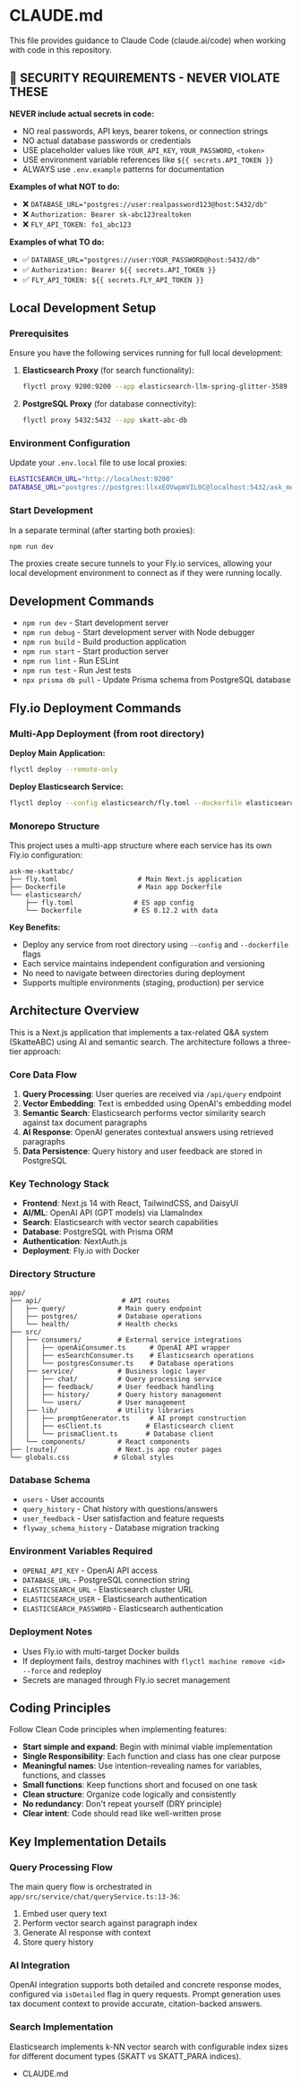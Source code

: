 # CLAUDE.md

This file provides guidance to Claude Code (claude.ai/code) when working with code in this repository.

## 🚨 SECURITY REQUIREMENTS - NEVER VIOLATE THESE

**NEVER include actual secrets in code:**
- NO real passwords, API keys, bearer tokens, or connection strings
- NO actual database passwords or credentials
- USE placeholder values like `YOUR_API_KEY`, `YOUR_PASSWORD`, `<token>`
- USE environment variable references like `${{ secrets.API_TOKEN }}`
- ALWAYS use `.env.example` patterns for documentation

**Examples of what NOT to do:**
- ❌ `DATABASE_URL="postgres://user:realpassword123@host:5432/db"`
- ❌ `Authorization: Bearer sk-abc123realtoken`
- ❌ `FLY_API_TOKEN: fo1_abc123`

**Examples of what TO do:**
- ✅ `DATABASE_URL="postgres://user:YOUR_PASSWORD@host:5432/db"`
- ✅ `Authorization: Bearer ${{ secrets.API_TOKEN }}`
- ✅ `FLY_API_TOKEN: ${{ secrets.FLY_API_TOKEN }}`

## Local Development Setup

### Prerequisites
Ensure you have the following services running for full local development:

1. **Elasticsearch Proxy** (for search functionality):
   ```bash
   flyctl proxy 9200:9200 --app elasticsearch-llm-spring-glitter-3589
   ```

2. **PostgreSQL Proxy** (for database connectivity):
   ```bash
   flyctl proxy 5432:5432 --app skatt-abc-db
   ```

### Environment Configuration
Update your `.env.local` file to use local proxies:
```bash
ELASTICSEARCH_URL="http://localhost:9200"
DATABASE_URL="postgres://postgres:llxxEOVwpmVIL0C@localhost:5432/ask_me_skattabc_young_violet_4122"
```

### Start Development
In a separate terminal (after starting both proxies):
```bash
npm run dev
```

The proxies create secure tunnels to your Fly.io services, allowing your local development environment to connect as if they were running locally.

## Development Commands

- `npm run dev` - Start development server
- `npm run debug` - Start development server with Node debugger
- `npm run build` - Build production application
- `npm run start` - Start production server
- `npm run lint` - Run ESLint
- `npm run test` - Run Jest tests
- `npx prisma db pull` - Update Prisma schema from PostgreSQL database

## Fly.io Deployment Commands

### Multi-App Deployment (from root directory)

**Deploy Main Application:**
```bash
flyctl deploy --remote-only
```

**Deploy Elasticsearch Service:**
```bash
flyctl deploy --config elasticsearch/fly.toml --dockerfile elasticsearch/Dockerfile --remote-only
```



### Monorepo Structure

This project uses a multi-app structure where each service has its own Fly.io configuration:

```
ask-me-skattabc/
├── fly.toml                    # Main Next.js application
├── Dockerfile                  # Main app Dockerfile
└── elasticsearch/
    ├── fly.toml               # ES app config
    └── Dockerfile             # ES 8.12.2 with data
```

**Key Benefits:**
- Deploy any service from root directory using `--config` and `--dockerfile` flags
- Each service maintains independent configuration and versioning
- No need to navigate between directories during deployment
- Supports multiple environments (staging, production) per service


## Architecture Overview

This is a Next.js application that implements a tax-related Q&A system (SkatteABC) using AI and semantic search. The architecture follows a three-tier approach:

### Core Data Flow
1. **Query Processing**: User queries are received via `/api/query` endpoint
2. **Vector Embedding**: Text is embedded using OpenAI's embedding model
3. **Semantic Search**: Elasticsearch performs vector similarity search against tax document paragraphs
4. **AI Response**: OpenAI generates contextual answers using retrieved paragraphs
5. **Data Persistence**: Query history and user feedback are stored in PostgreSQL

### Key Technology Stack
- **Frontend**: Next.js 14 with React, TailwindCSS, and DaisyUI
- **AI/ML**: OpenAI API (GPT models) via LlamaIndex
- **Search**: Elasticsearch with vector search capabilities
- **Database**: PostgreSQL with Prisma ORM
- **Authentication**: NextAuth.js
- **Deployment**: Fly.io with Docker

### Directory Structure
```
app/
├── api/                    # API routes
│   ├── query/             # Main query endpoint
│   ├── postgres/          # Database operations
│   └── health/            # Health checks
├── src/
│   ├── consumers/         # External service integrations
│   │   ├── openAiConsumer.ts      # OpenAI API wrapper
│   │   ├── esSearchConsumer.ts    # Elasticsearch operations
│   │   └── postgresConsumer.ts    # Database operations
│   ├── service/           # Business logic layer
│   │   ├── chat/          # Query processing service
│   │   ├── feedback/      # User feedback handling
│   │   ├── history/       # Query history management
│   │   └── users/         # User management
│   ├── lib/               # Utility libraries
│   │   ├── promptGenerator.ts     # AI prompt construction
│   │   ├── esClient.ts           # Elasticsearch client
│   │   └── prismaClient.ts       # Database client
│   └── components/        # React components
├── [route]/               # Next.js app router pages
└── globals.css           # Global styles
```

### Database Schema
- `users` - User accounts
- `query_history` - Chat history with questions/answers
- `user_feedback` - User satisfaction and feature requests
- `flyway_schema_history` - Database migration tracking

### Environment Variables Required
- `OPENAI_API_KEY` - OpenAI API access
- `DATABASE_URL` - PostgreSQL connection string
- `ELASTICSEARCH_URL` - Elasticsearch cluster URL
- `ELASTICSEARCH_USER` - Elasticsearch authentication
- `ELASTICSEARCH_PASSWORD` - Elasticsearch authentication

### Deployment Notes
- Uses Fly.io with multi-target Docker builds
- If deployment fails, destroy machines with `flyctl machine remove <id> --force` and redeploy
- Secrets are managed through Fly.io secret management

## Coding Principles

Follow Clean Code principles when implementing features:

- **Start simple and expand**: Begin with minimal viable implementation
- **Single Responsibility**: Each function and class has one clear purpose
- **Meaningful names**: Use intention-revealing names for variables, functions, and classes
- **Small functions**: Keep functions short and focused on one task
- **Clean structure**: Organize code logically and consistently
- **No redundancy**: Don't repeat yourself (DRY principle)
- **Clear intent**: Code should read like well-written prose

## Key Implementation Details

### Query Processing Flow
The main query flow is orchestrated in `app/src/service/chat/queryService.ts:13-36`:
1. Embed user query text
2. Perform vector search against paragraph index
3. Generate AI response with context
4. Store query history

### AI Integration
OpenAI integration supports both detailed and concrete response modes, configured via `isDetailed` flag in query requests. Prompt generation uses tax document context to provide accurate, citation-backed answers.

### Search Implementation
Elasticsearch implements k-NN vector search with configurable index sizes for different document types (SKATT vs SKATT_PARA indices).
- CLAUDE.md